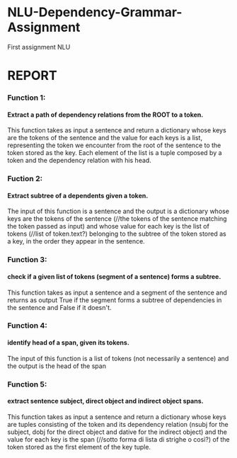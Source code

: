 # NLU-Dependency-Grammar-Assignment
First assignment NLU

# REPORT
### Function 1:
#### Extract a path of dependency relations from the ROOT to a token. 
This function takes as input a sentence and return a dictionary whose keys are the tokens of the sentence and the value for each keys is a list, representing the token we encounter from the root of the sentence to the token stored as the key. Each element of the list is a tuple composed by a token and the dependency relation with his head. 

### Fuction 2:
#### Extract subtree of a dependents given a token.
The input of this function is a sentence and the output is a dictionary whose keys are the tokens of the sentence (//the tokens of the sentence matching the token passed as input) and whose value for each key is the list of tokens (//list of token.text?) belonging to the subtree of the token stored as a key, in the order they appear in the sentence.

### Function 3:
#### check if a given list of tokens (segment of a sentence) forms a subtree.
This function takes as input a sentence and a segment of the sentence and returns as output True if the segment forms a subtree of dependencies in the sentence and False if it doesn't. 

### Function 4:
#### identify head of a span, given its tokens.
The input of this function is a list of tokens (not necessarily a sentence) and the output is the head of the span 

### Function 5:
#### extract sentence subject, direct object and indirect object spans.
This function takes as input a sentence and return a dictionary whose keys are tuples consisting of the token and its dependency relation (nsubj for the subject, dobj for the direct object and dative for the indirect object) and the value for each key is the span (//sotto forma di lista di strighe o così?) of the token stored as the first element of the key tuple.